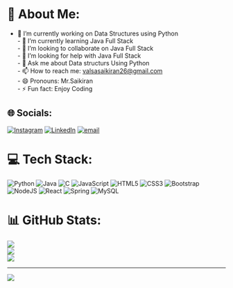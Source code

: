 # 💫 About Me:
- 🔭 I’m currently working on Data Structures using Python<br>- 🌱 I’m currently learning Java Full Stack<br>- 👯 I’m looking to collaborate on Java Full Stack<br>- 🤔 I’m looking for help with Java Full Stack<br>- 💬 Ask me about Data structurs Using Python<br>- 📫 How to reach me: valsasaikiran26@gmail.com<br>- 😄 Pronouns: Mr.Saikiran<br>- ⚡ Fun fact: Enjoy Coding


## 🌐 Socials:
[![Instagram](https://img.shields.io/badge/Instagram-%23E4405F.svg?logo=Instagram&logoColor=white)](https://instagram.com/https://www.instagram.com/sai_kiran_valsa?igsh=dWZkNnE4c3R1NGlk) [![LinkedIn](https://img.shields.io/badge/LinkedIn-%230077B5.svg?logo=linkedin&logoColor=white)](https://linkedin.com/in/http://www.linkedin.com/in/saikiran-valsa-2a891a288) [![email](https://img.shields.io/badge/Email-D14836?logo=gmail&logoColor=white)](mailto:valsasaikiran26@gmail.com) 

# 💻 Tech Stack:
![Python](https://img.shields.io/badge/python-3670A0?style=for-the-badge&logo=python&logoColor=ffdd54) ![Java](https://img.shields.io/badge/java-%23ED8B00.svg?style=for-the-badge&logo=openjdk&logoColor=white) ![C](https://img.shields.io/badge/c-%2300599C.svg?style=for-the-badge&logo=c&logoColor=white) ![JavaScript](https://img.shields.io/badge/javascript-%23323330.svg?style=for-the-badge&logo=javascript&logoColor=%23F7DF1E) ![HTML5](https://img.shields.io/badge/html5-%23E34F26.svg?style=for-the-badge&logo=html5&logoColor=white) ![CSS3](https://img.shields.io/badge/css3-%231572B6.svg?style=for-the-badge&logo=css3&logoColor=white) ![Bootstrap](https://img.shields.io/badge/bootstrap-%238511FA.svg?style=for-the-badge&logo=bootstrap&logoColor=white) ![NodeJS](https://img.shields.io/badge/node.js-6DA55F?style=for-the-badge&logo=node.js&logoColor=white) ![React](https://img.shields.io/badge/react-%2320232a.svg?style=for-the-badge&logo=react&logoColor=%2361DAFB) ![Spring](https://img.shields.io/badge/spring-%236DB33F.svg?style=for-the-badge&logo=spring&logoColor=white) ![MySQL](https://img.shields.io/badge/mysql-4479A1.svg?style=for-the-badge&logo=mysql&logoColor=white)
# 📊 GitHub Stats:
![](https://github-readme-stats.vercel.app/api?username=Saikiranvalsa&theme=dark&hide_border=false&include_all_commits=false&count_private=false)<br/>
![](https://nirzak-streak-stats.vercel.app/?user=Saikiranvalsa&theme=dark&hide_border=false)<br/>
![](https://github-readme-stats.vercel.app/api/top-langs/?username=Saikiranvalsa&theme=dark&hide_border=false&include_all_commits=false&count_private=false&layout=compact)

---
[![](https://visitcount.itsvg.in/api?id=Saikiranvalsa&icon=0&color=0)](https://visitcount.itsvg.in)

<!-- Proudly created with GPRM ( https://gprm.itsvg.in ) -->
